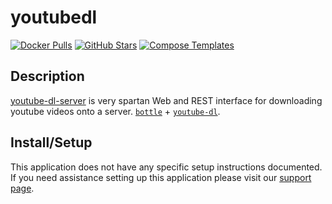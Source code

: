 # youtubedl

[![Docker Pulls](https://img.shields.io/docker/pulls/nbr23/youtube-dl-server?style=flat-square&color=607D8B&label=docker%20pulls&logo=docker)](https://hub.docker.com/r/nbr23/youtube-dl-server)
[![GitHub Stars](https://img.shields.io/github/stars/nbr23/youtube-dl-server?style=flat-square&color=607D8B&label=github%20stars&logo=github)](https://github.com/nbr23/youtube-dl-server)
[![Compose Templates](https://img.shields.io/static/v1?style=flat-square&color=607D8B&label=compose&message=templates)](https://github.com/GhostWriters/DockSTARTer/tree/main/compose/.apps/youtubedl)

## Description

[youtube-dl-server](https://github.com/nbr23/youtube-dl-server) is very spartan
Web and REST interface for downloading youtube videos onto a server.
[`bottle`](https://github.com/bottlepy/bottle) +
[`youtube-dl`](https://github.com/ytdl-org/youtube-dl).

## Install/Setup

This application does not have any specific setup instructions documented. If
you need assistance setting up this application please visit our
[support page](https://dockstarter.com/basics/support/).
